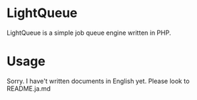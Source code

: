 # LightQueue

LightQueue is a simple job queue engine written in PHP. 

# Usage

Sorry. I have't written documents in English yet. Please look to README.ja.md


